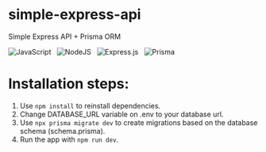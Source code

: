 # simple-express-api

Simple Express API + Prisma ORM

![JavaScript](https://img.shields.io/badge/JavaScript-323330?style=for-the-badge&logo=javascript&logoColor=F7DF1E)&nbsp;&nbsp;&nbsp;![NodeJS](https://img.shields.io/badge/Node%20js-339933?style=for-the-badge&logo=nodedotjs&logoColor=white)&nbsp;&nbsp;&nbsp;![Express.js](https://img.shields.io/badge/Express%20js-000000?style=for-the-badge&logo=express&logoColor=white)&nbsp;&nbsp;&nbsp;![Prisma](https://img.shields.io/badge/Prisma-3982CE?style=for-the-badge&logo=Prisma&logoColor=white)

# Installation steps:

1. Use `npm install` to reinstall dependencies.
2. Change DATABASE_URL variable on .env to your database url.
3. Use `npx prisma migrate dev` to create migrations
   based on the database schema (schema.prisma).
4. Run the app with `npm run dev`.
